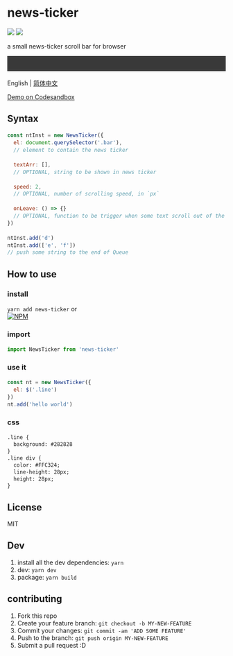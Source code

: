 # news-ticker
![](https://img.badgesize.io/gaoryrt/news-ticker/master/dist/newsTicker.js.svg)
![](https://img.badgesize.io/gaoryrt/news-ticker/master/dist/newsTicker.js.svg?compression=gzip)

a small news-ticker scroll bar for browser

![](./newstickr.gif)

English | [简体中文](./README.zh-cn.md)

[Demo on Codesandbox](https://codesandbox.io/s/loving-shannon-tjwfs)

## Syntax
```js
const ntInst = new NewsTicker({
  el: document.querySelector('.bar'),
  // element to contain the news ticker

  textArr: [],
  // OPTIONAL, string to be shown in news ticker

  speed: 2,
  // OPTIONAL, number of scrolling speed, in `px`

  onLeave: () => {}
  // OPTIONAL, function to be trigger when some text scroll out of the screen
})

ntInst.add('d')
ntInst.add(['e', 'f'])
// push some string to the end of Queue
```

## How to use
### install
`yarn add news-ticker` or  
[![NPM](https://nodei.co/npm/news-ticker.png?compact=true)](https://nodei.co/npm/news-ticker/)


### import
```javascript
import NewsTicker from 'news-ticker'
```

### use it
```javascript
const nt = new NewsTicker({
  el: $('.line')
})
nt.add('hello world')
```

### css
```
.line {
  background: #282828
}
.line div {
  color: #FFC324;
  line-height: 28px;
  height: 28px;
}
```

## License
MIT

## Dev
1. install all the dev dependencies: `yarn`
2. dev: `yarn dev`
3. package: `yarn build`

## contributing
1. Fork this repo
2. Create your feature branch: `git checkout -b MY-NEW-FEATURE`
3. Commit your changes: `git commit -am 'ADD SOME FEATURE'`
4. Push to the branch: `git push origin MY-NEW-FEATURE`
5. Submit a pull request :D
